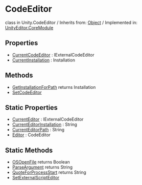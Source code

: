 # CodeEditor
class in Unity.CodeEditor
 / Inherits from: <a href="https://docs.unity3d.com/6000.0/Documentation/ScriptReference/Object.html">Object</a> / Implemented in: <a href="https://docs.unity3d.com/6000.0/Documentation/ScriptReference/UnityEditor.CoreModule.html">UnityEditor.CoreModule</a>

## Properties
- <a href="https://docs.unity3d.com/6000.0/Documentation/ScriptReference/CodeEditor-CurrentCodeEditor.html">CurrentCodeEditor</a> : IExternalCodeEditor
- <a href="https://docs.unity3d.com/6000.0/Documentation/ScriptReference/CodeEditor-CurrentInstallation.html">CurrentInstallation</a> : Installation

## Methods
- <a href="https://docs.unity3d.com/6000.0/Documentation/ScriptReference/CodeEditor.GetInstallationForPath.html">GetInstallationForPath</a> returns Installation
- <a href="https://docs.unity3d.com/6000.0/Documentation/ScriptReference/CodeEditor.SetCodeEditor.html">SetCodeEditor</a>

## Static Properties
- <a href="https://docs.unity3d.com/6000.0/Documentation/ScriptReference/CodeEditor-CurrentEditor.html">CurrentEditor</a> : IExternalCodeEditor
- <a href="https://docs.unity3d.com/6000.0/Documentation/ScriptReference/CodeEditor-CurrentEditorInstallation.html">CurrentEditorInstallation</a> : String
- <a href="https://docs.unity3d.com/6000.0/Documentation/ScriptReference/CodeEditor-CurrentEditorPath.html">CurrentEditorPath</a> : String
- <a href="https://docs.unity3d.com/6000.0/Documentation/ScriptReference/CodeEditor-Editor.html">Editor</a> : CodeEditor

## Static Methods
- <a href="https://docs.unity3d.com/6000.0/Documentation/ScriptReference/CodeEditor.OSOpenFile.html">OSOpenFile</a> returns Boolean
- <a href="https://docs.unity3d.com/6000.0/Documentation/ScriptReference/CodeEditor.ParseArgument.html">ParseArgument</a> returns String
- <a href="https://docs.unity3d.com/6000.0/Documentation/ScriptReference/CodeEditor.QuoteForProcessStart.html">QuoteForProcessStart</a> returns String
- <a href="https://docs.unity3d.com/6000.0/Documentation/ScriptReference/CodeEditor.SetExternalScriptEditor.html">SetExternalScriptEditor</a>
